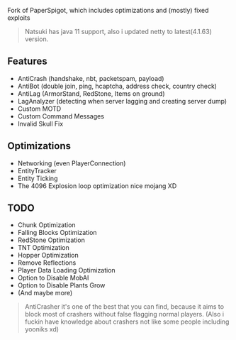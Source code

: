 Fork of PaperSpigot, which includes optimizations and (mostly) fixed exploits

> Natsuki has java 11 support, also i updated netty to latest(4.1.63) version.

## Features
 - AntiCrash (handshake, nbt, packetspam, payload)
 - AntiBot (double join, ping, hcaptcha, address check, country check)
 - AntiLag (ArmorStand, RedStone, Items on ground)
 - LagAnalyzer (detecting when server lagging and creating server dump)
 - Custom MOTD
 - Custom Command Messages
 - Invalid Skull Fix

## Optimizations
 - Networking (even PlayerConnection)
 - EntityTracker
 - Entity Ticking
 - The 4096 Explosion loop optimization nice mojang XD 

## TODO
 - Chunk Optimization
 - Falling Blocks Optimization
 - RedStone Optimization
 - TNT Optimization
 - Hopper Optimization
 - Remove Reflections
 - Player Data Loading Optimization
 - Option to Disable MobAI
 - Option to Disable Plants Grow
 - (And maybe more)
 
> AntiCrasher it's one of the best that you can find, because it aims to block most of crashers without false flagging normal players. (Also i fuckin have knowledge about crashers not like some people including yooniks xd)
